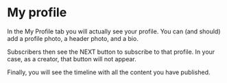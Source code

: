 # My profile

In the My Profile tab you will actually see your profile. You can (and should) add a profile photo, a header photo, and a bio.

Subscribers then see the NEXT button to subscribe to that profile. In your case, as a creator, that button will not appear.

Finally, you will see the timeline with all the content you have published.
